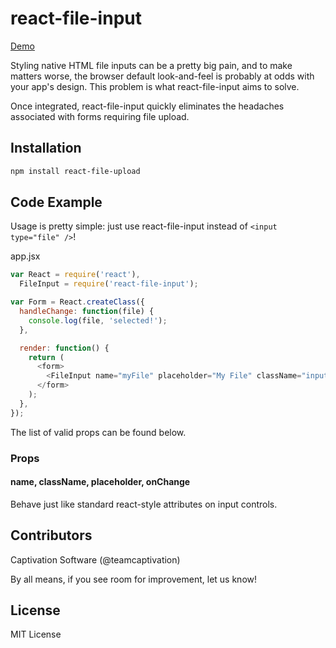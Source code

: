 react-file-input
============
[Demo](https://captivationsoftware.github.io/react-file-input)

Styling native HTML file inputs can be a pretty big pain, and to make matters worse, the browser default look-and-feel is probably at odds with your app's design. This problem is what react-file-input aims to solve.

Once integrated, react-file-input quickly eliminates the headaches associated with forms requiring file upload.

## Installation
```sh
npm install react-file-upload
```

## Code Example
Usage is pretty simple: just use react-file-input instead of `<input type="file" />`!

app.jsx
```js
var React = require('react'),
  FileInput = require('react-file-input');

var Form = React.createClass({
  handleChange: function(file) {
    console.log(file, 'selected!');
  },

  render: function() {
    return (
      <form>
        <FileInput name="myFile" placeholder="My File" className="inputClass" onChange={this.handleChange} />
      </form>
    );
  },
});

```

The list of valid props can be found below.

### Props

#### name, className, placeholder, onChange
Behave just like standard react-style attributes on input controls.

## Contributors

Captivation Software (@teamcaptivation)

By all means, if you see room for improvement, let us know!


## License

MIT License
